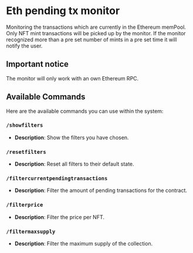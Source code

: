 # Eth pending tx monitor

Monitoring the transactions which are currently in the Ethereum memPool. Only NFT mint transactions will be picked up by the monitor. If the monitor recognized more than a pre set number of mints in a pre set time it will notify the user.

## Important notice

The monitor will only work with an own Ethereum RPC.

## Available Commands

Here are the available commands you can use within the system:

### `/showfilters`
- **Description**: Show the filters you have chosen.

### `/resetfilters`
- **Description**: Reset all filters to their default state.

### `/filtercurrentpendingtransactions`
- **Description**: Filter the amount of pending transactions for the contract.

### `/filterprice`
- **Description**: Filter the price per NFT.

### `/filtermaxsupply`
- **Description**: Filter the maximum supply of the collection.
